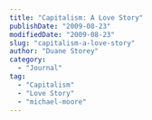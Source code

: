 ```yaml
---
title: "Capitalism: A Love Story"
publishDate: "2009-08-23"
modifiedDate: "2009-08-23"
slug: "capitalism-a-love-story"
author: "Duane Storey"
category:
  - "Journal"
tag:
  - "Capitalism"
  - "Love Story"
  - "michael-moore"
---
```


